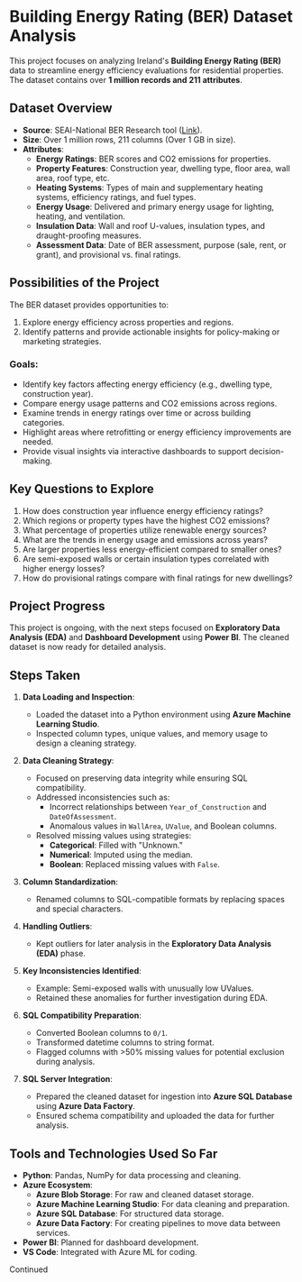 # **Building Energy Rating (BER) Dataset Analysis**

This project focuses on analyzing Ireland's **Building Energy Rating (BER)** data to streamline energy efficiency evaluations for residential properties. The dataset contains over **1 million records and 211 attributes**.


## **Dataset Overview**

- **Source**: SEAI-National BER Research tool ([Link](https://ndber.seai.ie/BERResearchTool/ber/search.aspx)).
- **Size**: Over 1 million rows, 211 columns (Over 1 GB in size).
- **Attributes**:
  - **Energy Ratings**: BER scores and CO2 emissions for properties.
  - **Property Features**: Construction year, dwelling type, floor area, wall area, roof type, etc.
  - **Heating Systems**: Types of main and supplementary heating systems, efficiency ratings, and fuel types.
  - **Energy Usage**: Delivered and primary energy usage for lighting, heating, and ventilation.
  - **Insulation Data**: Wall and roof U-values, insulation types, and draught-proofing measures.
  - **Assessment Data**: Date of BER assessment, purpose (sale, rent, or grant), and provisional vs. final ratings.


## **Possibilities of the Project**

The BER dataset provides opportunities to:
1. Explore energy efficiency across properties and regions.
2. Identify patterns and provide actionable insights for policy-making or marketing strategies.

### **Goals**:
- Identify key factors affecting energy efficiency (e.g., dwelling type, construction year).
- Compare energy usage patterns and CO2 emissions across regions.
- Examine trends in energy ratings over time or across building categories.
- Highlight areas where retrofitting or energy efficiency improvements are needed.
- Provide visual insights via interactive dashboards to support decision-making.


## **Key Questions to Explore**

1. How does construction year influence energy efficiency ratings?
2. Which regions or property types have the highest CO2 emissions?
3. What percentage of properties utilize renewable energy sources?
4. What are the trends in energy usage and emissions across years?
5. Are larger properties less energy-efficient compared to smaller ones?
6. Are semi-exposed walls or certain insulation types correlated with higher energy losses?
7. How do provisional ratings compare with final ratings for new dwellings?


## **Project Progress**

This project is ongoing, with the next steps focused on **Exploratory Data Analysis (EDA)** and **Dashboard Development** using **Power BI**. The cleaned dataset is now ready for detailed analysis.


## **Steps Taken**

1. **Data Loading and Inspection**:
   - Loaded the dataset into a Python environment using **Azure Machine Learning Studio**.
   - Inspected column types, unique values, and memory usage to design a cleaning strategy.

2. **Data Cleaning Strategy**:
   - Focused on preserving data integrity while ensuring SQL compatibility.
   - Addressed inconsistencies such as:
     - Incorrect relationships between `Year_of_Construction` and `DateOfAssessment`.
     - Anomalous values in `WallArea`, `UValue`, and Boolean columns.
   - Resolved missing values using strategies:
     - **Categorical**: Filled with "Unknown."
     - **Numerical**: Imputed using the median.
     - **Boolean**: Replaced missing values with `False`.

3. **Column Standardization**:
   - Renamed columns to SQL-compatible formats by replacing spaces and special characters.

4. **Handling Outliers**:
   - Kept outliers for later analysis in the **Exploratory Data Analysis (EDA)** phase.

5. **Key Inconsistencies Identified**:
   - Example: Semi-exposed walls with unusually low UValues.
   - Retained these anomalies for further investigation during EDA.

6. **SQL Compatibility Preparation**:
   - Converted Boolean columns to `0/1`.
   - Transformed datetime columns to string format.
   - Flagged columns with >50% missing values for potential exclusion during analysis.

7. **SQL Server Integration**:
   - Prepared the cleaned dataset for ingestion into **Azure SQL Database** using **Azure Data Factory**.
   - Ensured schema compatibility and uploaded the data for further analysis.


## **Tools and Technologies Used So Far**

- **Python**: Pandas, NumPy for data processing and cleaning.
- **Azure Ecosystem**:
  - **Azure Blob Storage**: For raw and cleaned dataset storage.
  - **Azure Machine Learning Studio**: For data cleaning and preparation.
  - **Azure SQL Database**: For structured data storage.
  - **Azure Data Factory**: For creating pipelines to move data between services.
- **Power BI**: Planned for dashboard development.
- **VS Code**: Integrated with Azure ML for coding.

Continued
